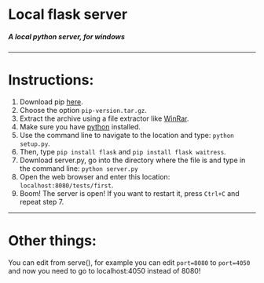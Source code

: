 # Local flask server
##### A local python server, for windows
---
# Instructions:
1. Download pip [here](https://pypi.org/project/pip/#files).
2. Choose the option `pip-version.tar.gz`.
3. Extract the archive using a file extractor like [WinRar](https://www.win-rar.com/start.html?&L=0).
4. Make sure you have [python](https://www.python.org/downloads/) installed.
5. Use the command line to navigate to the location and type: `python setup.py`.
6. Then, type `pip install flask` and `pip install flask waitress`.
7. Download server.py, go into the directory where the file is and type in the command line: `python server.py`
8. Open the web browser and enter this location: `localhost:8080/tests/first`.
9. Boom! The server is open! If you want to restart it, press `Ctrl+C` and repeat step 7.
---
# Other things:
You can edit from serve(), for example you can edit `port=8080` to `port=4050` and now you need to go to localhost:4050 instead of 8080!
